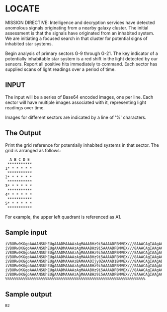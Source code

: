 <!-- RATING: EASY -->
<!-- NAME: LOCATE -->
<!-- GENERATOR: generate.pl -->
# LOCATE

MISSION DIRECTIVE: Intelligence and decryption services have detected anomolous signals originating from a nearby galaxy cluster. The initial assessment is that the signals have originated from an inhabited system. We are initiating a focused search in that cluster for potential signs of inhabited star systems.

Begin analysis of primary sectors G-9 through G-21. The key indicator of a potentially inhabitable star system is a red shift in the light detected by our sensors. Report all positive hits immediately to command. Each sector has supplied scans of light readings over a period of time. 

## INPUT
The input will be a series of Base64 encoded images, one per line. Each sector will have multiple images associated with it, representing light readings over time.

Images for different sectors are indicated by a line of '%' characters.

## The Output
Print the grid reference for potentially inhabited systems in that sector. The grid is arranged as follows:

      A B C D E
     ***********
    1* * * * * *
     ***********
    2* * * * * *
     ***********
    3* * * * * *
     ***********
    4* * * * * *
     ***********
    5* * * * * *
     ***********

For example, the upper left quadrant is referenced as A1.

## Sample input
    iVBORw0KGgoAAAANSUhEUgAAADMAAAAzAgMAAABHz9i5AAAADFBMVEX///8AAACAgIAAgACBAIh3AAAAW0lEQVQokWNYhQRWMDQwcDAACQkGMAvK46AXD6tbiDNFAIUXgkeOJLfMQnFLCIpKARLNPEGtcBFAURmC4Fmgy0EZzHBeAIpcCApPgDpx1MLAYYDgTUWXo1l6AQB1K3657Or2egAAAABJRU5ErkJggg==
    iVBORw0KGgoAAAANSUhEUgAAADMAAAAzAgMAAABHz9i5AAAADFBMVEX///8AAACAgIAAgACBAIh3AAAAYklEQVQokWNYBQGzQMQKhgYGDgYgEcIAZkF5Eig8DtrxViGBFaSZIoDCC8EjR5JbZqG4JQRFpQBBU04g85h/4JYjLVwEUFSGIHgW6HJQBjOcV4Ai9weFZ0C1OBJA8Froll4ACxWBV3OiRJ0AAAAASUVORK5CYII=
    iVBORw0KGgoAAAANSUhEUgAAADMAAAAzAgMAAABHz9i5AAAADFBMVEX///8AAACAgIAAgACBAIh3AAAAdElEQVQokWNYBQGzQMQKhgYGDgYgEcIAZkF5Eig8DtrxViGBFYT0CaDwQpB5nKG45dD0EXDLLBS3hKCoFCDRfyeoFS4CCDkLhKOAxB+4HDNEDih8AEjwH4CayXwBKgexIQTFPgHqxFELA4cBgjcVXY5m6QUAXHGC2ECtarIAAAAASUVORK5CYII=
    iVBORw0KGgoAAAANSUhEUgAAADMAAAAzAgMAAABHz9i5AAAADFBMVEX///8AAACAgIAAgACBAIh3AAAAU0lEQVQokWNYhQRWMDQwcDAACQsGMAvK46AXD6tbcOkTQOGFIPM4Q3HLoekjyS0GFPnvBG3CRQDBk8BiigOQYIbxGANQ5AKo7RYowwDB66FbegEAfZ1+9yyOQWIAAAAASUVORK5CYII=
    iVBORw0KGgoAAAANSUhEUgAAADMAAAAzBAMAAADIjy0ZAAAAD1BMVEX///8AAACAgIAAgAD/AADjPYHoAAAAbklEQVQ4jWNQwgUUGBQYgABOMCJzUaUYho0U0aFBml0suKVcHHBJqbi4kKELn100Cg3mAYovg6GRNhixSjFj0cWI4QwBGEtQAE2KURi3LmMDnP5iHoDQYMZqoACIMDbAIqUoSEAXxY6nuhTu0AAArP05ibqxpFsAAAAASUVORK5CYII=
    iVBORw0KGgoAAAANSUhEUgAAADMAAAAzAgMAAABHz9i5AAAADFBMVEX///8AAACAgIAAgACBAIh3AAAAZUlEQVQokWNYhQRWMDQwcDAACQsGMAvK46AXD6tbcOkTQOGFIPM4Q3HLoekj4JZZKG4JQVEpQKL/PKgVLgIIOQmEo4BECLockOEAJJhhZjIGoNgQQLlboMIGKCr/IHgt6HI0Sy8ATliAfwCcjBEAAAAASUVORK5CYII=
    iVBORw0KGgoAAAANSUhEUgAAADMAAAAzAgMAAABHz9i5AAAADFBMVEX///8AAACAgIAAgACBAIh3AAAAZ0lEQVQokWNYhQRWMDQwcDAACQsGMAvK46AXD6tbECpDkHmcocg81lAHInmo+lDNJOQWA4r8d4IG4WLB0CCA4P2ByzFD5IC8A0CC/wDUTOYPUDmIDReoH0cMDC0MHAII3lR0OZqlFwCXfoSMy/FlWQAAAABJRU5ErkJggg==
    iVBORw0KGgoAAAANSUhEUgAAADMAAAAzAgMAAABHz9i5AAAADFBMVEX///8AAACAgIAAgACBAIh3AAAAYklEQVQokWNYBQGzQMQKhgYGDgYgEcIAZkF5Eig8DtrxViGBFZgqQ5B5nKHIPNZQByJ5qPpQzSTkFgOK/OdBm3ARQPAkcJjCDOcVoMj9QeEZUCOOGBh6GDgMELz96HI0Sy8AhU+Bhdfc24cAAAAASUVORK5CYII=
    %%%%%%%%%%%%%%%%%%%%%%%%%%%%%%%%%%%%%%%%%%%%%%%%%%%%%%%%%%%%%%%

## Sample output
    B2
